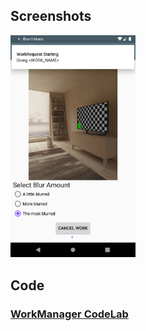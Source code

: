## Screenshots ##
<p float="left">
  <img src="/screenshots/1.png" width="200" />
</p>

## Code ##
### [WorkManager CodeLab](https://codelabs.developers.google.com/codelabs/android-workmanager/#0) ###